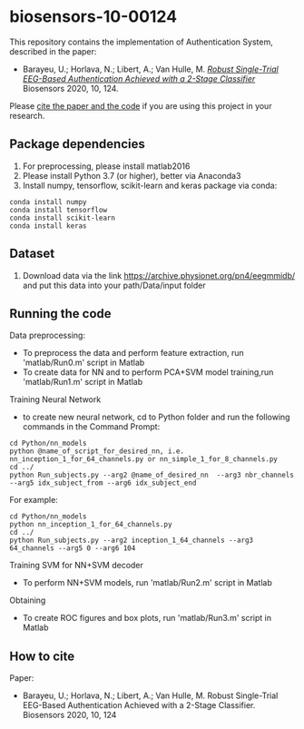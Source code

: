 # biosensors-10-00124

This repository contains the implementation of Authentication System, described in the paper:
- Barayeu, U.; Horlava, N.; Libert, A.; Van Hulle, M. 
[*Robust Single-Trial EEG-Based Authentication Achieved with a 2-Stage Classifier* ](https://www.mdpi.com/2079-6374/10/9/124)
Biosensors 2020, 10, 124.

Please [cite the paper and the code](#how-to-cite) if you are using this project in your research.

## Package dependencies
1. For preprocessing, please install matlab2016 
2. Please install Python 3.7 (or higher), better via Anaconda3
3. Install numpy, tensorflow, scikit-learn and keras package via conda:
```
conda install numpy
conda install tensorflow
conda install scikit-learn
conda install keras
``` 

## Dataset

1. Download data via the link https://archive.physionet.org/pn4/eegmmidb/ and put this data into your path/Data/input folder

## Running the code 

Data preprocessing: 
- To preprocess the data and perform feature extraction, run 'matlab/Run0.m' script in Matlab
- To create data for NN and to perform PCA+SVM model training,run 'matlab/Run1.m' script in Matlab

Training Neural Network 
- to create new neural network, cd to Python folder and run the following commands in the Command Prompt:
```
cd Python/nn_models
python @name_of_script_for_desired_nn, i.e. nn_inception_1_for_64_channels.py or nn_simple_1_for_8_channels.py 
cd ../ 
python Run_subjects.py --arg2 @name_of_desired_nn  --arg3 nbr_channels --arg5 idx_subject_from --arg6 idx_subject_end
```

For example:

```
cd Python/nn_models
python nn_inception_1_for_64_channels.py
cd ../
python Run_subjects.py --arg2 inception_1_64_channels --arg3 64_channels --arg5 0 --arg6 104
```

Training SVM for NN+SVM decoder
- To perform NN+SVM models, run 'matlab/Run2.m' script in Matlab

Obtaining 
- To create ROC figures and box plots, run 'matlab/Run3.m' script in Matlab

## How to cite

Paper:
- Barayeu, U.; Horlava, N.; Libert, A.; Van Hulle, M. Robust Single-Trial EEG-Based Authentication Achieved with a 2-Stage Classifier. Biosensors 2020, 10, 124


